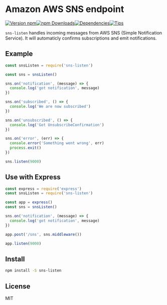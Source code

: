 # Amazon AWS SNS endpoint

[![Version npm](https://img.shields.io/npm/v/sns-listen.svg?style=flat-square)](https://www.npmjs.com/package/sns-listen)[![npm Downloads](https://img.shields.io/npm/dm/sns-listen.svg?style=flat-square)](https://www.npmjs.com/package/sns-listen)[![Dependencies](https://img.shields.io/david/tellnes/sns-listen.svg?style=flat-square)](https://david-dm.org/tellnes/sns-listen)[![Tips](http://img.shields.io/gratipay/tellnes.png?style=flat-square)](https://gratipay.com/~tellnes/)


`sns-listen` handles incoming messages from AWS SNS
(Simple Notification Service).
It will automaticly confirms subscriptions and emit notifications.


## Example

```js
const snsListen = require('sns-listen')

const sns = snsListen()

sns.on('notification', (message) => {
  console.log('got notification', message)
})

sns.on('subscribed', () => {
  console.log('We are now subscribed')
})

sns.on('unsubscribed', () => {
  console.log('Got UnsubscribeConfirmation')
})

sns.on('error', (err) => {
  console.error('Something went wrong', err)
  process.exit()
})

sns.listen(9000)
```


## Use with Express

```js
const express = require('express')
const snsListen = require('sns-listen')

const app = express()
const sns = snsListen()

sns.on('notification', (message) => {
  console.log('got notification', message)
})

app.post('/sns', sns.middleware())

app.listen(9000)
```


## Install

```bash
npm install -S sns-listen
```


## License

MIT
